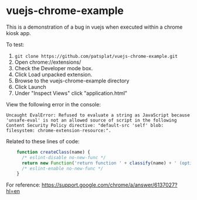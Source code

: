# vuejs-chrome-example

This is a demonstration of a bug in vuejs when executed within a chrome kiosk app.

To test:

1. `git clone https://github.com/patsplat/vuejs-chrome-example.git`
2. Open chrome://extensions/
3. Check the Developer mode box.
4. Click Load unpacked extension.
5. Browse to the vuejs-chrome-example directory
6. Click Launch
7. Under "Inspect Views" click "application.html"

View the following error in the console:

```
Uncaught EvalError: Refused to evaluate a string as JavaScript because 'unsafe-eval' is not an allowed source of script in the following Content Security Policy directive: "default-src 'self' blob: filesystem: chrome-extension-resource:".
```

Related to these lines of code:

```javascript
    function createClass(name) {
      /* eslint-disable no-new-func */
      return new Function('return function ' + classify(name) + ' (options) { this._init(options) }')();
      /* eslint-enable no-new-func */
    }
```

For reference: https://support.google.com/chrome/a/answer/6137027?hl=en